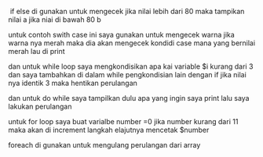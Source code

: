 
 ⁡⁢⁣
⁣if else di gunakan untuk mengecek jika nilai lebih dari 80 maka tampikan nilai a jika niai di bawah 80 b

untuk contoh swith case ini saya gunakan untuk mengecek warna jika warna nya merah maka dia akan mengecek kondidi case mana yang bernilai merah lau di print

dan untuk while loop saya  mengkondisikan apa kai variable $i kurang dari 3  dan saya tambahkan di dalam while pengkondisian lain dengan if jika nilai nya identik 3 maka hentikan perulangan 

 dan untuk do while saya tampilkan dulu apa yang ingin saya print lalu saya lakukan perulangan

 untuk for loop saya buat varialbe number =0 jika number kurang dari 11 maka akan di increment langkah elajutnya mencetak $number

 foreach di gunakan untuk mengulang perulangan dari array⁡

